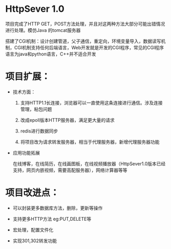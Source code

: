 # HttpSever 1.0

项目完成了HTTP GET，POST方法处理，并且对这两种方法大部分可能出错情况进行处理。模仿Java 的tomcat服务器

搭建了CGI机制：设计创建管道，父子通信，重定向，环境变量导入，数据读写机制，CGI机制支持任何后端语言，Web开发就是开发的CGI程序，常见的CGI程序语言为java和python语言，C++并不适合开发

# 项目扩展：

- 技术方面：

    1. 支持HTTP1.1长连接，浏览器可以一直使用这条连接进行通信。涉及连接管理，粘包问题

    2. 改成epoll版本HTTP服务器，满足更大量的请求

    3. redis进行数据同步

    4. 将项目改为请求转发服务器，相当于代理服务器，新增代理服务器功能

- 应用功能拓展

    在线博客，在线简历，在线画图板，在线视频播放器（HttpSever1.0版本已经支持，网页内嵌视频，需要高配服务器），网络计算器等等

# 项目改进点：

-  可以封装更多数据库方法，删除，更新等操作

- 支持更多HTTP方法 eg:PUT,DELETE等

- 宏处理，配置文件化

- 实现301,302转发功能
